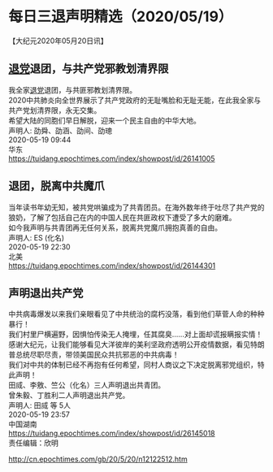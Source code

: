 # 每日三退声明精选（2020/05/19）
  
  
【大纪元2020年05月20日讯】  
## <a href="http://cn.epochtimes.com/gb/tag/%E9%80%80%E5%85%9A.html">退党</a>退团，与共产党邪教划清界限  
我全家<a href="http://cn.epochtimes.com/gb/tag/%E9%80%80%E5%85%9A.html">退党</a>退团，与共匪邪教划清界限。  
2020中共肺炎向全世界展示了共产党政府的无耻嘴脸和无耻无能，在此我全家与共产党划清界限，永无交集。  
希望大陆的同胞们早日解脱，迎来一个民主自由的中华大地。  
声明人: 劭舜、劭涵、劭间、劭璁  
2020-05-19 09:44  
华东  
https://tuidang.epochtimes.com/index/showpost/id/26141005  
## 退团，脱离中共魔爪  
当年读书年幼无知，被共党哄骗成为了共青团员。在海外数年终于吐尽了共产党的狼奶，了解了包括自己在内的中国人民在共匪政权下遭受了多大的磨难。  
如今我声明与共青团再无任何关系，脱离共党魔爪拥抱真善的自由。  
声明人: ES (化名)  
2020-05-19 22:30  
北美  
https://tuidang.epochtimes.com/index/showpost/id/26144301  
## 声明退出共产党  
中共病毒爆发以来我们亲眼看见了中共统治的腐朽没落，看到他们草菅人命的种种暴行！  
我们村里尸横遍野，因惧怕传染无人掩埋，任其腐臭……对上面却谎报瞒报实情！感谢大纪元，让我们能够看见大洋彼岸的美利坚政府透明公开疫情数据，看见特朗普总统尽职尽责，带领美国民众共抗邪恶的中共病毒！  
我们对中共的体制已经不再抱有任何希望，同村人商议之下决定脱离邪党组织，特此声明！  
田烕、李敫、竺公（化名）三人声明退出共青团。  
曾朱毅、丁胜利二人声明退出共产党。  
声明人: 田烕 等 5人  
2020-05-19 23:57  
中国湖南  
https://tuidang.epochtimes.com/index/showpost/id/26145018  
责任编辑：欣明  
  
  
  
http://cn.epochtimes.com/gb/20/5/20/n12122512.htm
